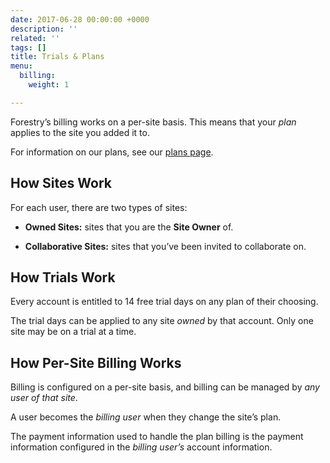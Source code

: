 ```yaml
---
date: 2017-06-28 00:00:00 +0000
description: ''
related: ''
tags: []
title: Trials & Plans
menu:
  billing:
    weight: 1

---
```

Forestry’s billing works on a per-site basis. This means that your *plan* applies to the site you added it to.

For information on our plans, see our [plans page](https://forestry.io/plans/).

## How Sites Work

For each user, there are two types of sites:

* **Owned Sites:** sites that you are the **Site Owner** of.

* **Collaborative Sites:** sites that you’ve been invited to collaborate on.

## How Trials Work  

Every account is entitled to 14 free trial days on any plan of their choosing.

The trial days can be applied to any site *owned* by that account. Only one site may be on a trial at a time.

## How Per-Site Billing Works

Billing is configured on a per-site basis, and billing can be managed by *any user of that site*.

A user becomes the *billing user* when they change the site’s plan.

The payment information used to handle the plan billing is the payment information configured in the *billing user’s* account information.